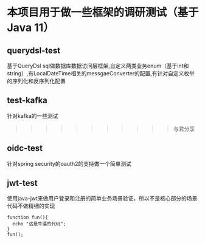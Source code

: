 # 本项目用于做一些框架的调研测试（基于Java 11）

## querydsl-test
基于QueryDsl sql做数据库数据访问层框架,自定义两类业务enum（基于int和string）,有LocalDateTime相关的messgaeConverter的配置,有针对自定义枚举的序列化和反序列化配置


## test-kafka
针对kafka的一些测试
>>>>>>>>>>>与君分享

## oidc-test
针对spring security的oauth2的支持做一个简单测试

## jwt-test
使用java-jwt来做用户登录和注册的简单业务场景验证，所以不是核心部分的场景代码不做精细的实现

```
function fun(){
  echo "这是牛逼的代码";
}
fun();

```
